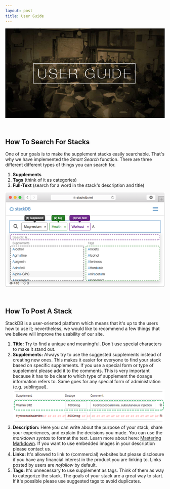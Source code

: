 ```yaml
---
layout: post
title: User Guide
---
```

![Privacy Header](/public/img/userguide.jpg)

&nbsp;

## How To Search For Stacks

One of our goals is to make the supplement stacks easily searchable. That's why we have implemented the *Smart Search* function. There are three different different types of things you can search for.

1. **Supplements**
1. **Tags** (think of it as categories)
1. **Full-Text** (search for a word in the stack's description and title)

![Search](/public/img/search.png)



&nbsp;

## How To Post A Stack

StackDB is a user-oriented platform which means that it's up to the users how to use it; nevertheless, we would like to recommend a few things that we believe will improve the usability of our site.

1. **Title:** Try to find a unique and meaningful. Don't use special characters to make it stand out. 
1. **Supplements:** Always try to use the suggested supplements instead of creating new ones. This makes it easier for everyone to find your stack based on specific supplements. If you use a special form or type of supplement please add it to the comments. This is very important because it has to be clear to which type of supplement the dosage information refers to. Same goes for any special form of administration (e.g. sublingual). ![Search](/public/img/supplement-ex.png)
1. **Description:** Here you can write about the purpose of your stack, share your experiences, and explain the decisions you made. You can use the *markdown syntax* to format the text. Learn more about here: [Mastering Markdown](https://guides.github.com/features/mastering-markdown/). If you want to use embedded images in your description please contact us.
1. **Links:** It's allowed to link to (commercial) websites but please disclosure if you have any financial interest in the product you are linking to. Links posted by users are *nofollow* by default. 
1. **Tags:** It's unnecessary to use supplement as tags. Think of them as way to categorize the stack. The goals of your stack are a great way to start. If it's possible please use suggested tags to avoid duplicates.